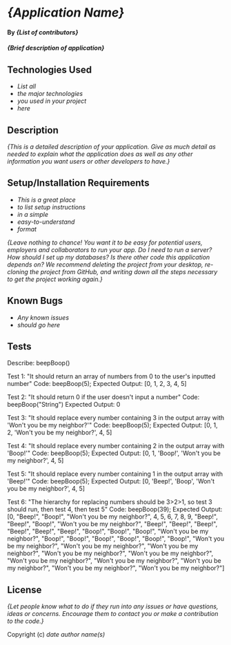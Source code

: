 # _{Application Name}_

#### By _**{List of contributors}**_

#### _{Brief description of application}_

## Technologies Used

* _List all_
* _the major technologies_
* _you used in your project_
* _here_

## Description

_{This is a detailed description of your application. Give as much detail as needed to explain what the application does as well as any other information you want users or other developers to have.}_

## Setup/Installation Requirements

* _This is a great place_
* _to list setup instructions_
* _in a simple_
* _easy-to-understand_
* _format_

_{Leave nothing to chance! You want it to be easy for potential users, employers and collaborators to run your app. Do I need to run a server? How should I set up my databases? Is there other code this application depends on? We recommend deleting the project from your desktop, re-cloning the project from GitHub, and writing down all the steps necessary to get the project working again.}_

## Known Bugs

* _Any known issues_
* _should go here_

## Tests

Describe: beepBoop()

Test 1: "It should return an array of numbers from 0 to the user's inputted number"
Code: beepBoop(5);
Expected Output: [0, 1, 2, 3, 4, 5]

Test 2: "It should return 0 if the user doesn't input a number"
Code: beepBoop("String")
Expected Output: 0

Test 3: "It should replace every number containing 3 in the output array with 'Won't you be my neighbor?'"
Code: beepBoop(5);
Expected Output: [0, 1, 2, 'Won't you be my neighbor?', 4, 5]

Test 4: "It should replace every number containing 2 in the output array with 'Boop!'"
Code: beepBoop(5);
Expected Output: [0, 1, 'Boop!', 'Won't you be my neighbor?', 4, 5]

Test 5: "It should replace every number containing 1 in the output array with 'Beep!'"
Code: beepBoop(5);
Expected Output: [0, 'Beep!', 'Boop', 'Won't you be my neighbor?', 4, 5]

Test 6: "The hierarchy for replacing numbers should be 3>2>1, so test 3 should run, then test 4, then test 5"
Code: beepBoop(39);
Expected Output: [0, "Beep!", "Boop!", "Won't you be my neighbor?", 4, 5, 6, 7, 8, 9, "Beep!", "Beep!", "Boop!", "Won't you be my neighbor?", "Beep!", "Beep!", "Beep!", "Beep!", "Beep!", "Beep!", "Boop!", "Boop!", "Boop!", "Won't you be my neighbor?", "Boop!", "Boop!", "Boop!", "Boop!", "Boop!", "Boop!", "Won't you be my neighbor?", "Won't you be my neighbor?", "Won't you be my neighbor?", "Won't you be my neighbor?", "Won't you be my neighbor?", "Won't you be my neighbor?", "Won't you be my neighbor?", "Won't you be my neighbor?", "Won't you be my neighbor?", "Won't you be my neighbor?"]

## License

_{Let people know what to do if they run into any issues or have questions, ideas or concerns.  Encourage them to contact you or make a contribution to the code.}_

Copyright (c) _date_ _author name(s)_